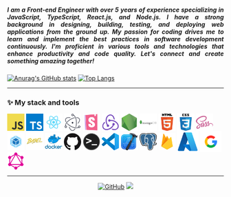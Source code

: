 
<h5 align="justify">
I am a Front-end Engineer with over 5 years of experience specializing in JavaScript, TypeScript, React.js, and Node.js. I have a strong background in designing, building, testing, and deploying web applications from the ground up. My passion for coding drives me to learn and implement the best practices in software development continuously. I'm proficient in various tools and technologies that enhance productivity and code quality. Let's connect and create something amazing together!
</h5>
  

[![Anurag's GitHub stats](https://github-readme-stats.vercel.app/api?username=IryArkhy&show_icons=true&hide_border=true&show=reviews,prs_merged&include_all_commits=true)](https://github.com/anuraghazra/github-readme-stats)
[![Top Langs](https://github-readme-stats.vercel.app/api/top-langs/?username=IryArkhy&hide_border=true&layout=compact)](https://github.com/anuraghazra/github-readme-stats)
  
<hr/>
  
<h3>
  ✨  My stack and tools
</h3>

<p align="left" dir="auto">
    <img align="center" src="https://raw.githubusercontent.com/github/explore/80688e429a7d4ef2fca1e82350fe8e3517d3494d/topics/javascript/javascript.png" alt="JavaScript" height="40" width="40" style="max-width: 100%;">
    <img align="center" src="https://raw.githubusercontent.com/github/explore/80688e429a7d4ef2fca1e82350fe8e3517d3494d/topics/typescript/typescript.png" alt="TypeScript" height="40" width="40" style="max-width: 100%;">
    <img align="center" src="https://raw.githubusercontent.com/github/explore/80688e429a7d4ef2fca1e82350fe8e3517d3494d/topics/react/react.png" alt="React & React Native" height="40" width="40" style="max-width: 100%;">
    <img align="center" src="https://raw.githubusercontent.com/github/explore/80688e429a7d4ef2fca1e82350fe8e3517d3494d/topics/electron/electron.png" alt="Electron" height="40" width="40" style="max-width: 100%;">
    <img align="center" src="https://raw.githubusercontent.com/github/explore/80688e429a7d4ef2fca1e82350fe8e3517d3494d/topics/storybook/storybook.png" alt="storybook" height="40" width="40" style="max-width: 100%;">
    <img align="center" src="https://raw.githubusercontent.com/github/explore/80688e429a7d4ef2fca1e82350fe8e3517d3494d/topics/redux/redux.png" alt="Redux" height="40" width="40" style="max-width: 100%;">
    <img align="center" src="https://raw.githubusercontent.com/github/explore/80688e429a7d4ef2fca1e82350fe8e3517d3494d/topics/nodejs/nodejs.png" alt="Node.js" height="40" width="40" style="max-width: 100%;">
    <img align="center" src="https://raw.githubusercontent.com/github/explore/80688e429a7d4ef2fca1e82350fe8e3517d3494d/topics/mongodb/mongodb.png" alt="MongoDB" height="40" width="40" style="max-width: 100%;">
    <img align="center" src="https://raw.githubusercontent.com/github/explore/80688e429a7d4ef2fca1e82350fe8e3517d3494d/topics/html/html.png" alt="HTML" height="40" width="40" style="max-width: 100%;">
    <img align="center" src="https://raw.githubusercontent.com/github/explore/80688e429a7d4ef2fca1e82350fe8e3517d3494d/topics/css/css.png" alt="CSS" height="40" width="40" style="max-width: 100%;">
    <img align="center" src="https://raw.githubusercontent.com/github/explore/80688e429a7d4ef2fca1e82350fe8e3517d3494d/topics/sass/sass.png" alt="Sass" height="40" width="40" style="max-width: 100%;">
    <img align="center" src="https://raw.githubusercontent.com/github/explore/80688e429a7d4ef2fca1e82350fe8e3517d3494d/topics/webpack/webpack.png" alt="Webpack" height="40" width="40" style="max-width: 100%;">
    <img align="center" src="https://raw.githubusercontent.com/github/explore/80688e429a7d4ef2fca1e82350fe8e3517d3494d/topics/babel/babel.png" alt="Babel" height="40" width="40" style="max-width: 100%;">
    <img align="center" src="https://raw.githubusercontent.com/github/explore/80688e429a7d4ef2fca1e82350fe8e3517d3494d/topics/docker/docker.png" alt="Docker" height="40" width="40" style="max-width: 100%;">
    <img align="center" src="https://raw.githubusercontent.com/github/explore/78df643247d429f6cc873026c0622819ad797942/topics/github/github.png" alt="GitHub" height="40" width="40" style="max-width: 100%;">
    <img align="center" src="https://raw.githubusercontent.com/github/explore/80688e429a7d4ef2fca1e82350fe8e3517d3494d/topics/terminal/terminal.png" alt="Terminal" height="40" width="40" style="max-width: 100%;">
    <img align="center" src="https://raw.githubusercontent.com/github/explore/80688e429a7d4ef2fca1e82350fe8e3517d3494d/topics/visual-studio-code/visual-studio-code.png" alt="Visual Studio Code" height="40" width="40" style="max-width: 100%;">
    <img align="center" src="https://raw.githubusercontent.com/github/explore/80688e429a7d4ef2fca1e82350fe8e3517d3494d/topics/xcode/xcode.png" alt="XCode" height="40" width="40" style="max-width: 100%;">
    <img align="center" src="https://raw.githubusercontent.com/github/explore/80688e429a7d4ef2fca1e82350fe8e3517d3494d/topics/postgresql/postgresql.png" alt="PostgreSQL" height="40" width="40" style="max-width: 100%;">
    <img align="center" src="https://raw.githubusercontent.com/github/explore/80688e429a7d4ef2fca1e82350fe8e3517d3494d/topics/firebase/firebase.png" alt="firebase" height="40" width="40" style="max-width: 100%;">
    <img align="center" src="https://raw.githubusercontent.com/github/explore/80688e429a7d4ef2fca1e82350fe8e3517d3494d/topics/azure/azure.png" alt="Azure" height="50" width="50" style="max-width: 100%;">
    <img align="center" src="https://raw.githubusercontent.com/github/explore/80688e429a7d4ef2fca1e82350fe8e3517d3494d/topics/google/google.png" alt="Azure" height="50" width="50" style="max-width: 100%;">
    <img align="center" src="https://raw.githubusercontent.com/github/explore/80688e429a7d4ef2fca1e82350fe8e3517d3494d/topics/graphql/graphql.png" alt="graphql" height="40" width="40" style="max-width: 100%;">
</p>


<hr/>

<div align="center">
  
[![GitHub](https://img.shields.io/badge/dynamic/json?label=Followers&color=red&query=%24.data.totalSubs&url=https%3A%2F%2Fapi.spencerwoo.com%2Fsubstats%2F%3Fsource%3Dgithub%26queryKey%3DIryArkhy&longCache=true)](https://github.com/IryArkhy)
![](https://img.shields.io/badge/dynamic/json?label=%20Stars&query=%24.stars&url=https://api.github-star-counter.workers.dev/user/IryArkhy)

</div>

